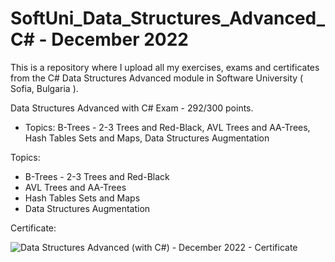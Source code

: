 # SoftUni_Data_Structures_Advanced_C# - December 2022

This is a repository where I upload all my exercises, exams and certificates from the C# Data Structures Advanced module in Software University ( Sofia, Bulgaria ).

Data Structures Advanced with C# Exam - 292/300 points.

- Topics: B-Trees - 2-3 Trees and Red-Black, AVL Trees and AA-Trees, Hash Tables Sets and Maps, Data Structures Augmentation

Topics:

- B-Trees - 2-3 Trees and Red-Black
- AVL Trees and AA-Trees
- Hash Tables Sets and Maps
- Data Structures Augmentation

Certificate:

![Data Structures Advanced (with C#) - December 2022 - Certificate](https://user-images.githubusercontent.com/72508846/217922163-a90895fb-6c21-4a24-8409-61fb24b11f03.jpeg)
